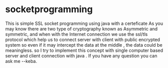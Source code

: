 # socketprogramming
This is simple SSL socket programming using java with a certeficate
As you may know there are two type of cryptography known as Asymmetric and symmetric, and when with the Internet connection we use the ssl/tls protocol which help us to connect server with client with public encrypted system so even if it may intercept the data at the middle , the data could be meaningless. so I try to implement this concept with single computer based server and client connection with java . If you have any question you can ask me --keba.
